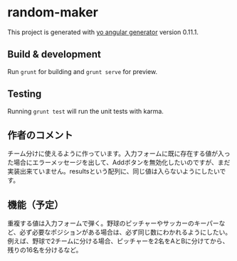 # random-maker

This project is generated with [yo angular generator](https://github.com/yeoman/generator-angular)
version 0.11.1.

## Build & development

Run `grunt` for building and `grunt serve` for preview.

## Testing

Running `grunt test` will run the unit tests with karma.

## 作者のコメント

チーム分けに使えるように作っています。入力フォームに既に存在する値が入った場合にエラーメッセージを出して、Addボタンを無効化したいのですが、まだ実装出来ていません。resultsという配列に、同じ値は入らないようにしたいです。

## 機能（予定）

重複する値は入力フォームで弾く。野球のピッチャーやサッカーのキーパーなど、必ず必要なポジションがある場合は、必ず同じ数にわかれるようにしたい。例えば、野球で2チームに分ける場合、ピッチャーを2名をAとBに分けてから、残りの16名を分けるなど。

